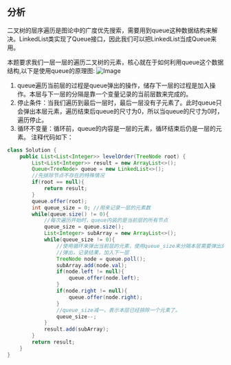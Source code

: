 ## 分析
二叉树的层序遍历是图论中的广度优先搜索，需要用到queue这种数据结构来解决。LinkedList类实现了Queue接口，因此我们可以把LinkedList当成Queue来用。

本题要求我们一层一层的遍历二叉树的元素，核心就在于如何利用queue这个数据结构,以下是使用queue的原理图:
![Image](https://github.com/user-attachments/assets/f15cc71c-439c-4f87-bfed-4d579f03de29)

1. queue遍历当前层的过程是queue弹出的操作，储存下一层的过程是加入操作。本层与下一层的分隔是靠一个变量记录的当前层数来完成的。
2. 停止条件：当我们遍历到最后一层时，最后一层没有子元素了。此时queue只会弹出本层元素，遍历结束后queue的尺寸为0，所以当queue的尺寸为0时，遍历停止。
3. 循环不变量：循环前，queue的内容是一层的元素，循环结束后仍是一层的元素。
注释代码如下：
```java
class Solution {
    public List<List<Integer>> levelOrder(TreeNode root) {
        List<List<Integer>> result = new ArrayList<>();
        Queue<TreeNode> queue = new LinkedList<>();
        //先排除节点不存在的特殊情况
        if(root == null){
            return result;
        }
        queue.offer(root);
        int queue_size = 0; //用来记录一层的元素数
        while(queue.size() != 0){
            //每次遍历开始时，queue内装的是当前层的所有节点
            queue_size = queue.size();
            List<Integer> subArray = new ArrayList<>();
            while(queue_size != 0){
                //使用循环来弹出当前层的元素，使用queue_size来分隔本层需要弹出的元素以及下一层新加入的元素
                //弹出，记录结果，加入下一层
                TreeNode node = queue.poll();
                subArray.add(node.val);
                if(node.left != null){
                    queue.offer(node.left);
                }
                if(node.right != null){
                    queue.offer(node.right);
                }
                //queue_size减一，表示本层已经排除一个元素了。
                queue_size--;
            }
            result.add(subArray);
        }
        return result;
    }
}
```
